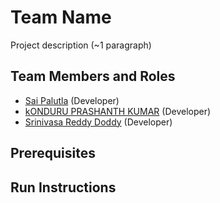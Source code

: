 # Team Name

Project description (~1 paragraph)

## Team Members and Roles

* [Sai Palutla](https://github.com/palutlan/CIS641-HW2-PALUTLA) (Developer)
* [kONDURU PRASHANTH KUMAR](https://github.com/Prashanth3672/CIS641-HW2-KONDURU) (Developer)
* [Srinivasa Reddy Doddy](https://github.com/unmtaken/CIS641-HW2-DODDY) (Developer)

## Prerequisites

## Run Instructions
